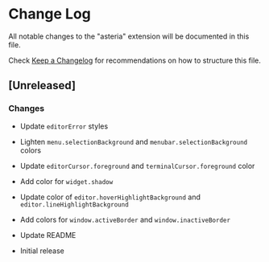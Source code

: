 # Change Log

All notable changes to the "asteria" extension will be documented in this file.

Check [Keep a Changelog](http://keepachangelog.com/) for recommendations on how to structure this file.

## [Unreleased]

### Changes

- Update `editorError` styles

- Lighten `menu.selectionBackground` and `menubar.selectionBackground` colors

- Update `editorCursor.foreground` and `terminalCursor.foreground` color

- Add color for `widget.shadow`

- Update color of `editor.hoverHighlightBackground` and `editor.lineHighlightBackground`

- Add colors for `window.activeBorder` and `window.inactiveBorder`

- Update README

- Initial release
